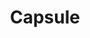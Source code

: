 ---
title: "Capsule"
tags: ["3d", "visualization"]
year: "2023"
month: "12"
mainImage: "images/50.jpg"
---